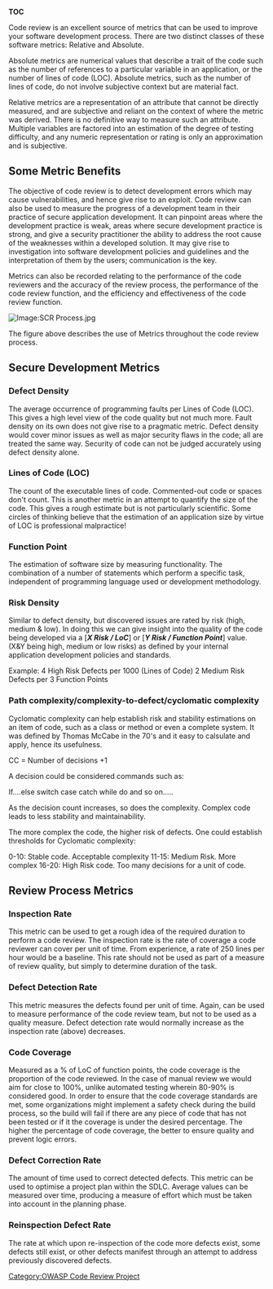 __TOC__

Code review is an excellent source of metrics that can be used to
improve your software development process. There are two distinct
classes of these software metrics: Relative and Absolute.

Absolute metrics are numerical values that describe a trait of the code
such as the number of references to a particular variable in an
application, or the number of lines of code (LOC). Absolute metrics,
such as the number of lines of code, do not involve subjective context
but are material fact.

Relative metrics are a representation of an attribute that cannot be
directly measured, and are subjective and reliant on the context of
where the metric was derived. There is no definitive way to measure such
an attribute. Multiple variables are factored into an estimation of the
degree of testing difficulty, and any numeric representation or rating
is only an approximation and is subjective.

## Some Metric Benefits

The objective of code review is to detect development errors which may
cause vulnerabilities, and hence give rise to an exploit. Code review
can also be used to measure the progress of a development team in their
practice of secure application development. It can pinpoint areas where
the development practice is weak, areas where secure development
practice is strong, and give a security practitioner the ability to
address the root cause of the weaknesses within a developed solution. It
may give rise to investigation into software development policies and
guidelines and the interpretation of them by the users; communication is
the key.

Metrics can also be recorded relating to the performance of the code
reviewers and the accuracy of the review process, the performance of the
code review function, and the efficiency and effectiveness of the code
review function.

![Image:SCR Process.jpg](SCR_Process.jpg "Image:SCR Process.jpg")

The figure above describes the use of Metrics throughout the code review
process.

## Secure Development Metrics

### Defect Density

The average occurrence of programming faults per Lines of Code (LOC).
This gives a high level view of the code quality but not much more.
Fault density on its own does not give rise to a pragmatic metric.
Defect density would cover minor issues as well as major security flaws
in the code; all are treated the same way. Security of code can not be
judged accurately using defect density alone.

### Lines of Code (LOC)

The count of the executable lines of code. Commented-out code or spaces
don't count. This is another metric in an attempt to quantify the size
of the code. This gives a rough estimate but is not particularly
scientific. Some circles of thinking believe that the estimation of an
application size by virtue of LOC is professional malpractice\!

### Function Point

The estimation of software size by measuring functionality. The
combination of a number of statements which perform a specific task,
independent of programming language used or development methodology.

### Risk Density

Similar to defect density, but discovered issues are rated by risk
(high, medium & low). In doing this we can give insight into the quality
of the code being developed via a \[***X Risk / LoC***\] or \[***Y Risk
/ Function Point***\] value. (X\&Y being high, medium or low risks) as
defined by your internal application development policies and standards.

Example:
4 High Risk Defects per 1000 (Lines of Code)
2 Medium Risk Defects per 3 Function Points

### Path complexity/complexity-to-defect/cyclomatic complexity

Cyclomatic complexity can help establish risk and stability estimations
on an item of code, such as a class or method or even a complete system.
It was defined by Thomas McCabe in the 70's and it easy to calsulate and
apply, hence its usefulness.

CC = Number of decisions +1

A decision could be considered commands such as:

If....else
switch
case
catch
while
do
and so on.....

As the decision count increases, so does the complexity. Complex code
leads to less stability and maintainability.

The more complex the code, the higher risk of defects. One could
establish thresholds for Cyclomatic complexity:

0-10: Stable code. Acceptable complexity
11-15: Medium Risk. More complex
16-20: High Risk code. Too many decisions for a unit of code.

## Review Process Metrics

### Inspection Rate

This metric can be used to get a rough idea of the required duration to
perform a code review. The inspection rate is the rate of coverage a
code reviewer can cover per unit of time. From experience, a rate of 250
lines per hour would be a baseline. This rate should not be used as part
of a measure of review quality, but simply to determine duration of the
task.

### Defect Detection Rate

This metric measures the defects found per unit of time. Again, can be
used to measure performance of the code review team, but not to be used
as a quality measure. Defect detection rate would normally increase as
the inspection rate (above) decreases.

### Code Coverage

Measured as a % of LoC of function points, the code coverage is the
proportion of the code reviewed. In the case of manual review we would
aim for close to 100%, unlike automated testing wherein 80-90% is
considered good. In order to ensure that the code coverage standards are
met, some organizations might implement a safety check during the build
process, so the build will fail if there are any piece of code that has
not been tested or if it the coverage is under the desired percentage.
The higher the percentage of code coverage, the better to ensure quality
and prevent logic errors.

### Defect Correction Rate

The amount of time used to correct detected defects. This metric can be
used to optimise a project plan within the SDLC. Average values can be
measured over time, producing a measure of effort which must be taken
into account in the planning phase.

### Reinspection Defect Rate

The rate at which upon re-inspection of the code more defects exist,
some defects still exist, or other defects manifest through an attempt
to address previously discovered defects.

[Category:OWASP Code Review
Project](Category:OWASP_Code_Review_Project "wikilink")